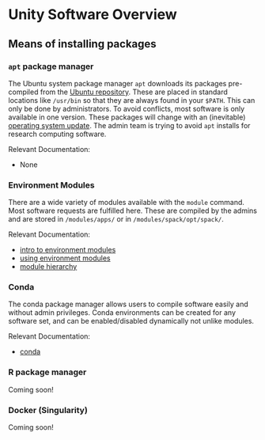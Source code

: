 # Unity Software Overview

## Means of installing packages ##

### `apt` package manager ###
The Ubuntu system package manager `apt` downloads its packages pre-compiled from the [Ubuntu repository](https://packages.ubuntu.com/). These are placed in standard locations like `/usr/bin` so that they are always found in your `$PATH`. This can only be done by administrators. To avoid conflicts, most software is only available in one version. These packages will change with an (inevitable) [operating system update](http://www.releases.ubuntu.com/jammy/). The admin team is trying to avoid `apt` installs for research computing software.

Relevant Documentation:

* None

### Environment Modules ###
There are a wide variety of modules available with the <red>`module`</red> command. Most software requests are fulfilled here. These are compiled by the admins and are stored in `/modules/apps/` or in `/modules/spack/opt/spack/`.

Relevant Documentation:

* [intro to environment modules](module-intro.md)
* [using environment modules](module-usage.md)
* [module hierarchy](module-hierarchy.md)

### Conda ###
The conda package manager allows users to compile software easily and without admin privileges. Conda environments can be created for any software set, and can be enabled/disabled dynamically not unlike modules.

Relevant Documentation:

* [conda](conda.md)

### R package manager ###
Coming soon!

<!--
The R package manager allows users to compile software easily and without admin privileges.

Relevant Documentation:

* [R](R.md)
-->

### Docker (Singularity) ###
Coming soon!
